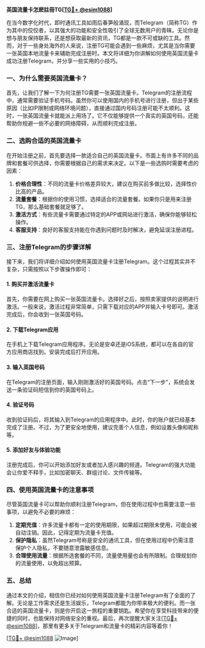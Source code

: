 **英国流量卡怎麽註冊TG[[TG💪+ @esim1088](https://t.me/s/esim1088)]**

在当今数字化时代，即时通讯工具如雨后春笋般涌现，而Telegram（简称TG）作为其中的佼佼者，以其强大的功能和安全性吸引了全球无数用户的青睐。无论你是想与朋友保持联系，还是想获取最新的资讯，TG都是一款不可或缺的工具。然而，对于一些身处海外的人来说，注册TG可能会遇到一些麻烦，尤其是当你需要一张英国本地流量卡来辅助完成注册时。本文将详细为你讲解如何使用英国流量卡成功注册Telegram，并分享一些实用的小技巧。

### 一、为什么需要英国流量卡？

首先，让我们了解一下为何注册TG需要一张英国流量卡。Telegram的注册流程中，通常需要验证手机号码。虽然你可以使用国内的手机号进行注册，但出于某些原因（比如IP限制或网络环境问题），直接通过国内号码注册可能不太顺利。这时，一张英国流量卡就能派上用场了。它不仅能够提供一个真实的英国号码，还能帮助你规避一些不必要的网络障碍，从而顺利完成注册。

### 二、选购合适的英国流量卡

在开始注册之前，首先要选择一款适合自己的英国流量卡。市面上有许多不同的品牌和套餐可供选择，你需要根据自己的需求来决定。以下是一些选购时需要考虑的因素：

1. **价格合理性**：不同的流量卡价格差异较大，建议在购买前多做比较，选择性价比高的产品。
2. **流量套餐**：根据你的使用习惯，选择适合的流量套餐。如果你只是用来注册TG，那么基础套餐就足够了。
3. **激活方式**：有些流量卡需要通过特定的APP或网站进行激活，确保你能够轻松操作。
4. **客服支持**：良好的客服支持能在你遇到问题时及时解决，避免延误注册进程。

### 三、注册Telegram的步骤详解

接下来，我们将详细介绍如何使用英国流量卡注册Telegram。这个过程其实并不复杂，只需按照以下步骤操作即可：

#### 1. 购买并激活流量卡

首先，你需要在网上购买一张英国流量卡。选择好之后，按照卖家提供的说明进行激活。一般来说，激活过程非常简单，只需下载对应的APP并输入卡号即可。激活完成后，你会收到一张英国号码。

#### 2. 下载Telegram应用

在手机上下载Telegram应用程序。无论是安卓还是iOS系统，都可以在各自的官方应用商店找到。安装完成后打开应用。

#### 3. 输入英国号码

在Telegram的注册页面，输入刚刚激活好的英国号码。点击“下一步”，系统会发送一条验证码短信到你的英国号码上。

#### 4. 验证号码

收到验证码后，将其输入到Telegram的应用程序中。此时，你的账户就已经基本完成了注册。不过，为了更安全地使用，建议完善个人信息，例如设置头像和昵称等。

#### 5. 添加好友与体验功能

注册完成后，你可以开始添加好友或者加入感兴趣的频道。Telegram的强大功能会让你爱不释手，比如加密聊天、群组讨论、文件传输等。

### 四、使用英国流量卡的注意事项

尽管英国流量卡可以帮助你顺利注册Telegram，但在使用过程中也需要注意一些事项，以避免不必要的麻烦：

1. **定期充值**：许多流量卡都有一定的使用期限，如果超过期限未使用，可能会被自动注销。因此，记得定期为流量卡充值。
2. **保护隐私**：虽然Telegram号称是安全的通讯工具，但在使用过程中仍需注意保护个人隐私，不要随意泄露敏感信息。
3. **合理使用流量**：根据所选套餐的不同，流量使用量也会有所限制。合理规划你的流量使用，以免超出预算。

### 五、总结

通过本文的介绍，相信你已经对如何使用英国流量卡注册Telegram有了全面的了解。无论是工作需求还是生活娱乐，Telegram都能为你带来极大的便利。而一张合适的英国流量卡，则是你开启这一旅程的重要钥匙。希望你在享受科技带来的便捷的同时，也能保持对网络安全的重视。最后，再次提醒大家关注[[TG💪+ @esim1088](https://t.me/s/esim1088)]，那里有更多关于Telegram和流量卡的精彩内容等着你！

[[TG💪+ @esim1088](https://t.me/s/esim1088) ![Image](https://i.postimg.cc/4NQfJmqS/Snipaste-2025-05-13-00-14-12.png)]